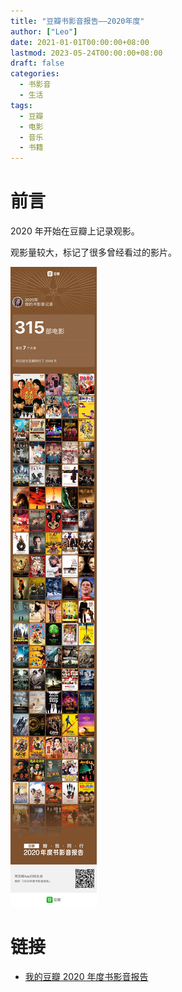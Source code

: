 ```yaml
---
title: "豆瓣书影音报告——2020年度"
author: ["Leo"]
date: 2021-01-01T00:00:00+08:00
lastmod: 2023-05-24T00:00:00+08:00
draft: false
categories:
  - 书影音
  - 生活
tags:
  - 豆瓣
  - 电影
  - 音乐
  - 书籍
---
```


# 前言

2020 年开始在豆瓣上记录观影。

观影量较大，标记了很多曾经看过的影片。

![2020书影音清单](douban-2020.jpg)

# 链接

- [我的豆瓣 2020 年度书影音报告](https://m.douban.com/people/168069539/year_archive/2020)
